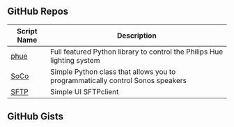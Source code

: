 GitHub Repos
------------

| Script Name        | Description   | 
| -------------      | ------------- | 
| [phue][]   | Full featured Python library to control the Philips Hue lighting system |
| [SoCo][]   | Simple Python class that allows you to programmatically control Sonos speakers |
| [SFTP][]   | Simple UI SFTPclient |

GitHub Gists
------------

[phue]: https://github.com/studioimaginaire/phue
[SoCo]: https://github.com/SoCo/SoCo
[SFTP]: https://github.com/humberry/sftp-client
